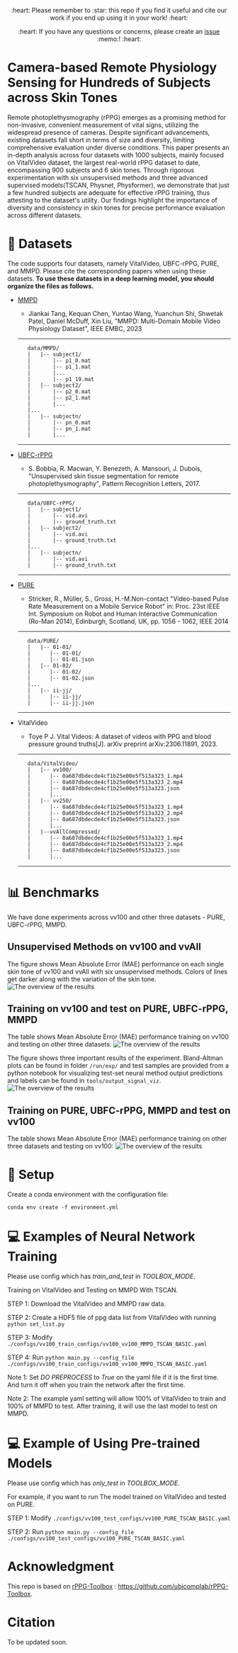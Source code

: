 <p align="center">
:heart: Please remember to :star: this repo if you find it useful and cite our work if you end up using it in your work! :heart:
</p>
<p align="center">
:heart: If you have any questions or concerns, please create an <a href="https://github.com/ubicomplab/rPPG-Toolbox/issues">issue</a> :memo:! :heart:
</p>

# Camera-based Remote Physiology Sensing for Hundreds of Subjects across Skin Tones
Remote photoplethysmography (rPPG) emerges as a promising method for non-invasive, convenient measurement of vital signs, utilizing the widespread presence of cameras. Despite significant advancements, existing datasets fall short in terms of size and diversity, limiting comprehensive evaluation under diverse conditions. This paper presents an in-depth analysis across four datasets with 1000 subjects, mainly focused on VitalVideo dataset, the largest real-world rPPG dataset to date, encompassing 900 subjects and 6 skin tones. Through rigorous experimentation with six unsupervised methods and three advanced supervised models(TSCAN, Physnet, Physformer), we demonstrate that just a few hundred subjects are adequate for effective rPPG training, thus attesting to the dataset's utility. Our findings highlight the importance of diversity and consistency in skin tones for precise performance evaluation across different datasets.

# :file_folder: Datasets
The code supports four datasets, namely VitalVideo, UBFC-rPPG, PURE, and MMPD. Please cite the corresponding papers when using these datasets.  **To use these datasets in a deep learning model, you should organize the files as follows.**

* [MMPD](https://github.com/McJackTang/MMPD_rPPG_dataset)
    * Jiankai Tang, Kequan Chen, Yuntao Wang, Yuanchun Shi, Shwetak Patel, Daniel McDuff, Xin Liu, "MMPD: Multi-Domain Mobile Video Physiology Dataset", IEEE EMBC, 2023
    -----------------
         data/MMPD/
         |   |-- subject1/
         |       |-- p1_0.mat
         |       |-- p1_1.mat
         |       |...
         |       |-- p1_19.mat
         |   |-- subject2/
         |       |-- p2_0.mat
         |       |-- p2_1.mat
         |       |...
         |...
         |   |-- subjectn/
         |       |-- pn_0.mat
         |       |-- pn_1.mat
         |       |...
    -----------------

* [UBFC-rPPG](https://sites.google.com/view/ybenezeth/ubfcrppg)
    * S. Bobbia, R. Macwan, Y. Benezeth, A. Mansouri, J. Dubois, "Unsupervised skin tissue segmentation for remote photoplethysmography", Pattern Recognition Letters, 2017.
    -----------------
         data/UBFC-rPPG/
         |   |-- subject1/
         |       |-- vid.avi
         |       |-- ground_truth.txt
         |   |-- subject2/
         |       |-- vid.avi
         |       |-- ground_truth.txt
         |...
         |   |-- subjectn/
         |       |-- vid.avi
         |       |-- ground_truth.txt
    -----------------

* [PURE](https://www.tu-ilmenau.de/universitaet/fakultaeten/fakultaet-informatik-und-automatisierung/profil/institute-und-fachgebiete/institut-fuer-technische-informatik-und-ingenieurinformatik/fachgebiet-neuroinformatik-und-kognitive-robotik/data-sets-code/pulse-rate-detection-dataset-pure)
    * Stricker, R., Müller, S., Gross, H.-M.Non-contact "Video-based Pulse Rate Measurement on a Mobile Service Robot"
in: Proc. 23st IEEE Int. Symposium on Robot and Human Interactive Communication (Ro-Man 2014), Edinburgh, Scotland, UK, pp. 1056 - 1062, IEEE 2014
    -----------------
         data/PURE/
         |   |-- 01-01/
         |      |-- 01-01/
         |      |-- 01-01.json
         |   |-- 01-02/
         |      |-- 01-02/
         |      |-- 01-02.json
         |...
         |   |-- ii-jj/
         |      |-- ii-jj/
         |      |-- ii-jj.json
    -----------------

* VitalVideo
    * Toye P J. Vital Videos: A dataset of videos with PPG and blood pressure ground truths[J]. arXiv preprint arXiv:2306.11891, 2023.
    -----------------
         data/VitalVideo/
         |   |-- vv100/
         |      |-- 0a687dbdecde4cf1b25e00e5f513a323_1.mp4
         |      |-- 0a687dbdecde4cf1b25e00e5f513a323_2.mp4  
         |      |-- 0a687dbdecde4cf1b25e00e5f513a323.json
         |      |...
         |   |-- vv250/
         |      |-- 0a687dbdecde4cf1b25e00e5f513a323_1.mp4
         |      |-- 0a687dbdecde4cf1b25e00e5f513a323_2.mp4  
         |      |-- 0a687dbdecde4cf1b25e00e5f513a323.json
         |      |...
         |   |--vvAllCompressed/
         |      |-- 0a687dbdecde4cf1b25e00e5f513a323_1.mp4
         |      |-- 0a687dbdecde4cf1b25e00e5f513a323_2.mp4  
         |      |-- 0a687dbdecde4cf1b25e00e5f513a323.json
         |      |...
    -----------------

# :bar_chart: Benchmarks

We have done experiments across vv100 and other three datasets - PURE, UBFC-rPPG, MMPD.

## Unsupervised Methods on vv100 and vvAll

The figure shows Mean Absolute Error (MAE) performance on each single skin tone of vv100 and vvAll with six unsupervised methods. Colors of lines get darker along with the variation of the skin tone.
![The overview of the results](./figures/Unsupervised.png)

## Training on vv100 and test on PURE, UBFC-rPPG, MMPD

The table shows Mean Absolute Error (MAE) performance training on vv100 and testing on other three datasets:
![The overview of the results](./figures/vv100_train_results.png)

The figure shows three important results of the experiment. Bland-Altman plots can be found in folder `/run/exp/` and test samples are provided from a python notebook for visualizing test-set neural method output predictions and labels can be found in `tools/output_signal_viz`.
![The overview of the results](./figures/VV100result.jpg)

## Training on PURE, UBFC-rPPG, MMPD and test on vv100

The table shows Mean Absolute Error (MAE) performance training on other three datasets and testing on vv100:
![The overview of the results](./figures/vv100_test_results.png)


# :wrench: Setup

Create a conda environment with the configuration file:

`conda env create -f environment.yml`

# :computer: Examples of Neural Network Training

Please use config which has *train_and_test* in *TOOLBOX_MODE*.

Training on VitalVideo and Testing on MMPD With TSCAN.

STEP 1: Download the VitalVideo and MMPD raw data.

STEP 2: Create a HDF5 file of ppg data list from VitalVideo with running `python set_list.py`

STEP 3: Modify `./configs/vv100_train_configs/vv100_vv100_MMPD_TSCAN_BASIC.yaml`

STEP 4: Run `python main.py --config_file ./configs/vv100_train_configs/vv100_vv100_MMPD_TSCAN_BASIC.yaml`

Note 1: Set *DO PREPROCESS* to *True* on the yaml file if it is the first time. And turn it off when you train the network after the first time.

Note 2: The example yaml setting will allow 100% of VitalVideo to train and 100% of MMPD to test. 
After training, it will use the last model to test on MMPD.

# :computer: Example of Using Pre-trained Models

Please use config which has *only_test* in *TOOLBOX_MODE*.

For example, if you want to run The model trained on VitalVideo and tested on PURE.

STEP 1: Modify `./configs/vv100_test_configs/vv100_PURE_TSCAN_BASIC.yaml`

STEP 2: Run `python main.py --config_file ./configs/vv100_test_configs/vv100_PURE_TSCAN_BASIC.yaml`

# Acknowledgment
This repo is based on [rPPG-Toolbox](https://github.com/ubicomplab/rPPG-Toolbox) : https://github.com/ubicomplab/rPPG-Toolbox.

# Citation
To be updated soon.
